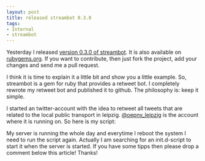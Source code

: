 ```yaml
--- 
layout: post
title: released streambot 0.3.0
tags: 
- Internal
- streambot
---
```

Yesterday I released <a href="http://github.com/gr4y/streambot/tree/v0.3.0">version 0.3.0 of streambot</a>. It is also available on <a href="http://rubygems.org/gems/streambot">rubygems.org</a>. If you want to contribute, then just fork the project, add your changes and send me a pull request. 

I think it is time to explain it a little bit and show you a little example. So, streambot is a gem for ruby that provides a retweet bot. I completely rewrote my retweet bot and published it to github. The philosophy is: keep it simple.

I started an twitter-account with the idea to retweet all tweets that are related to the local public transport in leipzig. <a href="http://twitter.com/oepnv_leipzig">@oepnv_leipzig</a> is the account where it is running on. So here is my script:
<script src="http://gist.github.com/401046.js"></script>

My server is running the whole day and everytime I reboot the system I need to run the script again. Actually I am searching for an init.d-script to start it when the server is started. If you have some tipps then please drop a comment below this article! Thanks!
